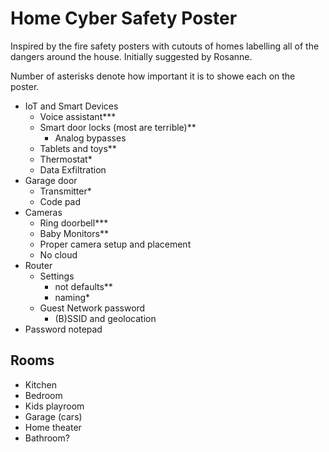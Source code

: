 # Home Cyber Safety Poster

Inspired by the fire safety posters with cutouts of homes labelling all of the dangers around the house. Initially suggested by Rosanne.

Number of asterisks denote how important it is to showe each on the poster.

* IoT and Smart Devices
  * Voice assistant***
  * Smart door locks (most are terrible)**
    * Analog bypasses
  * Tablets and toys**
  * Thermostat*
  * Data Exfiltration
* Garage door
  * Transmitter*
  * Code pad
* Cameras
  * Ring doorbell***
  * Baby Monitors**
  * Proper camera setup and placement
  * No cloud
* Router
  * Settings
    * not defaults**
    * naming*
  * Guest Network password
	* (B)SSID and geolocation
* Password notepad

## Rooms

* Kitchen
* Bedroom
* Kids playroom
* Garage (cars)
* Home theater
* Bathroom?

